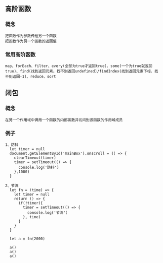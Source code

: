 ## 高阶函数
### 概念
    把函数作为参数传给另一个函数
    把函数作为另一个函数的返回值

### 常用高阶函数
    map、forEach、filter、every(全部为true才返回true)、some(一个为true就返回true)、find(找到返回元素，找不到返回undefined)/findIndex(找到返回元素下标，找不到返回-1)、reduce、sort

## 闭包
### 概念
    在另一个作用域中调用一个函数的内部函数并访问到该函数的作用域成员

### 例子
    1、防抖
      let timer = null
      document.getElementById('mainBox').onscroll = () => {
        clearTimeout(timer)
        timer = setTimeout(() => {
          console.log('防抖')
        },1000)
      }
    
    2、节流
      let fn = (time) => {
        let timer = null
        return () => {
          if(!timer){
            timer = setTimeout(() => {
              console.log('节流')
            }, time)
          }
        }
      }

      let a = fn(2000)

      a()
      a()
      a()